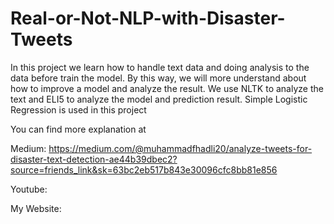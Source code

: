 # Real-or-Not-NLP-with-Disaster-Tweets

In this project we learn how to handle text data and doing analysis to the data before train the model. By this way, we will more understand about how to improve a model and analyze the result. We use NLTK to analyze the text and ELI5 to analyze the model and prediction result. Simple Logistic Regression is used in this project

You can find more explanation at

Medium: https://medium.com/@muhammadfhadli20/analyze-tweets-for-disaster-text-detection-ae44b39dbec2?source=friends_link&sk=63bc2eb517b843e30096cfc8bb81e856

Youtube:

My Website: 
